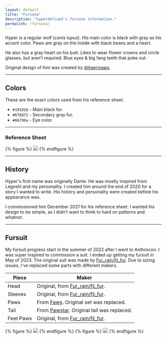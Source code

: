 ```yaml
---
layout: default
title: "Fursona"
description: "hyperdefined's fursona information."
permalink: /fursona/
---
```

Hyper is a regular wolf (_canis lupus_). His main color is black with gray as his accent color. Paws are gray on the inside with black beans and a heart.

He also has a gray heart on his butt. Likes to wear flower crowns and circle glasses, but aren’t required. Blue eyes & big fang teeth that poke out.

Original design of him was created by [@ligermaws](https://twitter.com/ligermaws).

---

## Colors

These are the exact colors used from his reference sheet.

- `#191816` - Main black fur.
- `#676872` - Secondary gray fur.
- `#66799a` - Eye color.

---

### Reference Sheet

{% figure %}
<img src="{{ site.url }}/assets/images/fursona/fursona-ref.png">
{% endfigure %}

---

## History

Hyper's first name was originally Dante. He was mostly inspired from Legoshi and my personality. I created him around the end of 2020 for a story I wanted to write. His history and personality were created before his appearance was.

I commissioned him December 2021 for his reference sheet. I wanted his design to be simple, as I didn't want to think to hard on patterns and whatnot.

---

## Fursuit

My fursuit progress start in the summer of 2022 after I went to Anthrocon. I was super inspired to commission a suit. I ended up getting my fursuit in May of 2023. The original suit was made by [Fur_rain/fil_fur](https://www.instagram.com/fil_fur/). Due to sizing issues, I've replaced some parts with different makers.

| Piece     | Maker                                                                        |
| --------- | ---------------------------------------------------------------------------- |
| Head      | Original, from [Fur_rain/fil_fur](https://www.instagram.com/fil_fur/).       |
| Sleeves   | Original, from [Fur_rain/fil_fur](https://www.instagram.com/fil_fur/).       |
| Paws      | From [Fawx](https://www.instagram.com/fawxstar/). Original set was replaced. |
| Tail      | From [Pawstar](https://pawstar.com/). Original tail was replaced.            |
| Feet Paws | Original, from [Fur_rain/fil_fur](https://www.instagram.com/fil_fur/).       |

{% figure %}
<img src="{{ site.url }}/assets/images/fursona/fursuit.jpg">
{% endfigure %}
{% figure %}
<img src="{{ site.url }}/assets/images/fursona/fursuit2.jpg">
{% endfigure %}